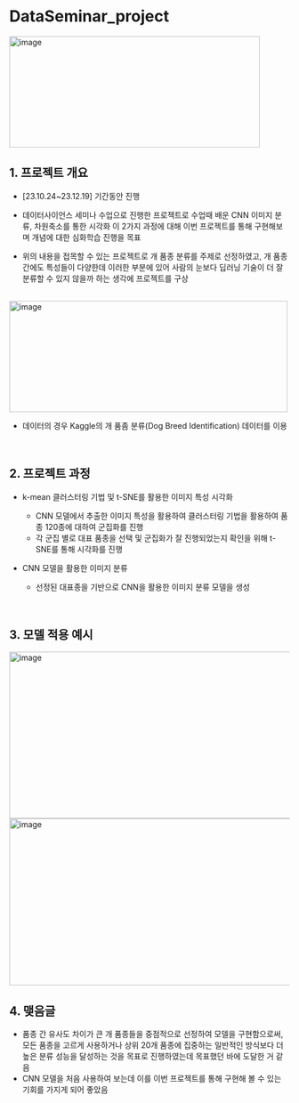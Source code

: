 # DataSeminar_project

<img src="https://github.com/BaekJunehong/DataSeminar_project/assets/101456289/489e6d9e-6608-4049-b4c3-6ea222fcbb19" alt="image" width="450" height="200">

## 1. 프로젝트 개요  
- [23.10.24~23.12.19] 기간동안 진행
  
- 데이터사이언스 세미나 수업으로 진행한 프로젝트로 수업때 배운 CNN 이미지 분류, 차원축소를 통한 시각화 이 2가지 과정에 대해 이번 프로젝트를 통해 구현해보며 개념에 대한 심화학습 진행을 목표   

- 위의 내용을 접목할 수 있는 프로젝트로 개 품종 분류를 주제로 선정하였고, 개 품종 간에도 특성들이 다양한데 이러한 부분에 있어 사람의 눈보다 딥러닝 기술이 더 잘 분류할 수 있지 않을까 하는 생각에 프로젝트를 구상

<br>

<img src="https://github.com/BaekJunehong/DataSeminar_project/assets/101456289/5034f76d-ba97-4a67-be15-493866639088)" alt="image" width="500" height="200">  

- 데이터의 경우 Kaggle의 개 품좀 분류(Dog Breed Identification) 데이터를 이용

<br>

## 2. 프로젝트 과정  

- k-mean 클러스터링 기법 및 t-SNE를 활용한 이미지 특성 시각화    
  - CNN 모델에서 추출한 이미지 특성을 활용하여 클러스터링 기법을 활용하여 품종 120종에 대하여 군집화를 진행
  - 각 군집 별로 대표 품종을 선택 및 군집화가 잘 진행되었는지 확인을 위해 t-SNE를 통해 시각화를 진행
  
- CNN 모델을 활용한 이미지 분류
  - 선정된 대표종을 기반으로 CNN을 활용한 이미지 분류 모델을 생성

<br>

## 3. 모델 적용 예시

<img src="https://github.com/BaekJunehong/DataSeminar_project/assets/101456289/0df2dd0c-3f40-497a-912b-5c989e0af938" alt="image" width="550" height="300">
<img src="https://github.com/BaekJunehong/DataSeminar_project/assets/101456289/60cd09f7-5d7b-473f-8d13-c9818b0b325f" alt="image" width="550" height="300">  

<br>

## 4. 맺음글
- 품종 간 유사도 차이가 큰 개 품종들을 중점적으로 선정하여 모델을 구현함으로써, 모든 품종을 고르게 사용하거나 상위 20개 품종에 집중하는 일반적인 방식보다 더 높은 분류 성능을 달성하는 것을 목표로 진행하였는데 목표했던 바에 도달한 거 같음
- CNN 모델을 처음 사용하여 보는데 이를 이번 프로젝트를 통해 구현해 볼 수 있는 기회를 가지게 되어 좋았음

<br>


